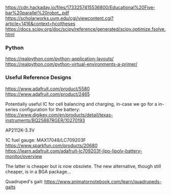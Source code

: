https://cdn.hackaday.io/files/1733257415536800/Educational%20Five-bar%20parallel%20robot_.pdf
https://scholarworks.uvm.edu/cgi/viewcontent.cgi?article=1416&context=hcoltheses
https://docs.scipy.org/doc/scipy/reference/generated/scipy.optimize.fsolve.html
### Python
https://realpython.com/python-application-layouts/
https://realpython.com/python-virtual-environments-a-primer/

### Useful Reference Designs
https://www.adafruit.com/product/5580
https://www.adafruit.com/product/2465

Potentially useful IC for cell balancing and charging, in-case we go for a in-series configuration for the battery: https://www.digikey.com/en/products/detail/texas-instruments/BQ25887RGER/10270193

AP2112K-3.3V

1C fuel gauge: MAX17048/LC709203F
https://www.sparkfun.com/products/20680
https://learn.adafruit.com/adafruit-lc709203f-lipo-lipoly-battery-monitor/overview

The latter is cheaper but is now obsolete. The new alternative, though still cheaper, is in a BGA package...

Quadruped's gait:
https://www.animatornotebook.com/learn/quadrupeds-gaits
